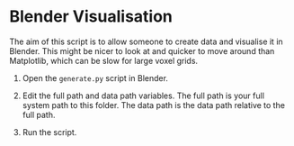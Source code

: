 # Blender Visualisation

The aim of this script is to allow someone to create data and visualise it in Blender. This might be nicer to look at and quicker to move around than Matplotlib, which can be slow for large voxel grids.

1. Open the `generate.py` script in Blender.

2. Edit the full path and data path variables. The full path is your full system path to this folder. The data path is the data path relative to the full path.

3. Run the script.
